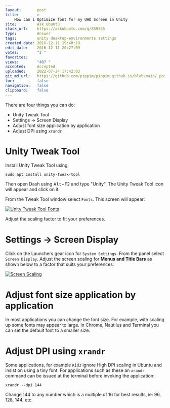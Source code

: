 ```yaml
---
layout:       post
title:        >
    How can i Optimize font for my UHD Screen in Unity
site:         Ask Ubuntu
stack_url:    https://askubuntu.com/q/859565
type:         Answer
tags:         unity desktop-environments settings
created_date: 2016-12-11 19:40:19
edit_date:    2016-12-11 20:27:09
votes:        "2 "
favorites:    
views:        "407 "
accepted:     Accepted
uploaded:     2022-07-24 17:42:03
git_md_url:   https://github.com/pippim/pippim.github.io/blob/main/_posts/2016/2016-12-11-How-can-i-Optimize-font-for-my-UHD-Screen-in-Unity.md
toc:          false
navigation:   false
clipboard:    false
---
```


There are four things you can do:

 - Unity Tweak Tool
 - Settings -> Screen Display
 - Adjust font size application by application
 - Adjust DPI using `xrandr`

# Unity Tweak Tool

Install Unity Tweak Tool using:

``` 
sudo apt install unity-tweak-tool
```

Then open Dash using <kbd>Alt</kbd>+<kbd>F2</kbd> and type "Unity". The Unity Tweak Tool icon will appear and click on it.

From the Tweak Tool window select `Fonts`. This screen will appear:

[![Unity Tweak Tool Fonts][1]][1]

Adjust the scaling factor to fit your preferences.

# Settings -> Screen Display

Click on the Launchers gear icon for `System Settings`. From the panel select `Screen Display`. Adjust the screen scaling for **Menus and Title Bars** as shown below to a factor that suits your preferences:

[![Screen Scaling][2]][2]

# Adjust font size application by application

In most applications you can change the font size. For example, with scaling up some fonts may appear to large. In Chrome, Nautilus and Terminal you can set the default font to a smaller size.

# Adjust DPI using `xrandr`

Some applications, for example `Kid3` ignore High DPI scaling in Ubuntu and insist on using a tiny font. For applications such as these an `xrandr` command can be issued at the terminal before invoking the application:

``` 
xrandr --dpi 144
```

Change 144 to any number which is a multiple of 16 for best results, ie: 96, 128, 144, etc.

  [1]: https://i.stack.imgur.com/CnV55.png
  [2]: https://i.stack.imgur.com/4G1Bn.png

